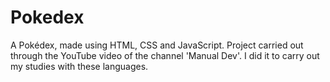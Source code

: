 # Pokedex
 A Pokédex, made using HTML, CSS and JavaScript. Project carried out through the YouTube video of the channel 'Manual Dev'. I did it to carry out my studies with these languages.
